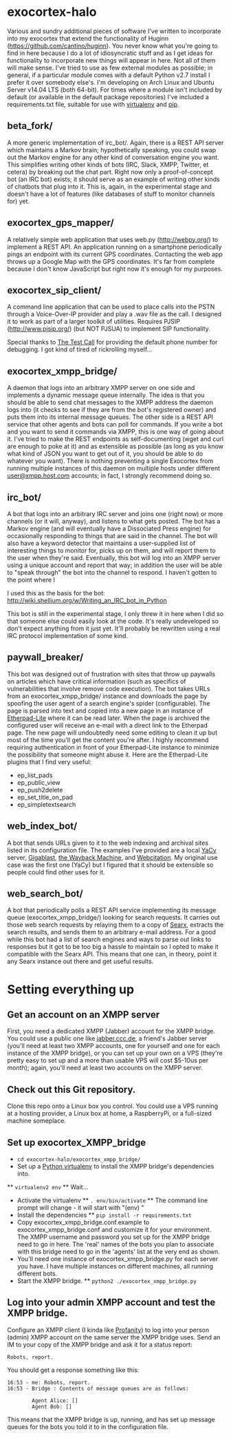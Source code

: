 # exocortex-halo
Various and sundry additional pieces of software I've written to incorporate into my exocortex that extend the functionality of Huginn (https://github.com/cantino/huginn).  You never know what you're going to find in here because I do a lot of idiosyncratic stuff and as I get ideas for functionality to incorporate new things will appear in here.  Not all of them will make sense.  I've tried to use as few external modules as possible; in general, if a particular module comes with a default Python v2.7 install I prefer it over somebody else's.  I'm developing on Arch Linux and Ubuntu Server v14.04 LTS (both 64-bit).  For times where a module isn't included by default (or available in the default package repositories) I've included a requirements.txt file, suitable for use with [virtualenv](https://virtualenv.readthedocs.org/en/latest/) and [pip](https://pypi.python.org/pypi/pip).

## beta_fork/
A more generic implementation of irc_bot/.  Again, there is a REST API server which maintains a Markov brain; hypothetically speaking, you could swap out the Markov engine for any other kind of conversation engine you want.  This simplifies writing other kinds of bots (IRC, Slack, XMPP, Twitter, et cetera) by breaking out the chat part.  Right now only a proof-of-concept bot (an IRC bot) exists; it should serve as an example of writing other kinds of chatbots that plug into it.  This is, again, in the experimental stage and doesn't have a lot of features (like databases of stuff to monitor channels for) yet.

## exocortex_gps_mapper/
A relatively simple web application that uses web.py (http://webpy.org/) to implement a REST API.  An application running on a smartphone periodically pings an endpoint with its current GPS coordinates.  Contacting the web app throws up a Google Map with the GPS coordinates.  It's far from complete because I don't know JavaScript but right now it's enough for my purposes.

## exocortex_sip_client/
A command line application that can be used to place calls into the PSTN through a Voice-Over-IP provider and play a .wav file as the call.  I designed it to work as part of a larger toolkit of utilities.  Requires PJSIP (http://www.pjsip.org/) (but NOT PJSUA) to implement SIP functionality.

Special thanks to [The Test Call](http://thetestcall.blogspot.com/) for providing the default phone number for debugging.  I got kind of tired of rickrolling myself...

## exocortex_xmpp_bridge/
A daemon that logs into an arbitrary XMPP server on one side and implements a dynamic message queue internally.  The idea is that you should be able to send chat messages to the XMPP address the daemon logs into (it checks to see if they are from the bot's registered owner) and puts them into its internal message queues.  The other side is a REST API service that other agents and bots can poll for commands.  If you write a bot and you want to send it commands via XMPP, this is one way of going about it.  I've tried to make the REST endpoints as self-documenting (wget and curl are enough to poke at it) and as extensible as possible (as long as you know what kind of JSON you want to get out of it, you should be able to do whatever you want).  There is nothing preventing a single Exocortex from running multiple instances of this daemon on multiple hosts under different user@xmpp.host.com accounts; in fact, I strongly recommend doing so.

## irc_bot/
A bot that logs into an arbitrary IRC server and joins one (right now) or more channels (or it will, anyway), and listens to what gets posted.  The bot has a Markov engine (and will eventually have a Dissociated Press engine) for occasionally responding to things that are said in the channel.  The bot will also have a keyword detector that maintains a user-supplied list of interesting things to monitor for, picks up on them, and will report them to the user when they're said.  Eventually, this bot will log into an XMPP server using a unique account and report that way; in addition the user will be able to "speak through" the bot into the channel to respond.  I haven't gotten to the point where I

I used this as the basis for the bot: http://wiki.shellium.org/w/Writing_an_IRC_bot_in_Python

This bot is still in the experimental stage, I only threw it in here when I did so that someone else could easily look at the code.  It's really undeveloped so don't expect anything from it just yet.  It'll probably be rewritten using a real IRC protocol implementation of some kind.

## paywall_breaker/
This bot was designed out of frustration with sites that throw up paywalls on articles which have critical information (such as specifics of vulnerabilities that involve remove code execution).  The bot takes URLs from an exocortex_xmpp_bridge/ instance and downloads the page by spoofing the user agent of a search engine's spider (configurable).  The page is parsed into text and copied into a new page in an instance of [Etherpad-Lite](https://github.com/ether/etherpad-lite) where it can be read later.  When the page is archived the configured user will receive an e-mail with a direct link to the Etherpad page.  The new page will undoubtedly need some editing to clean it up but most of the time you'll get the content you're after.  I highly recommend requiring authentication in front of your Etherpad-Lite instance to minimize the possibility that someone might abuse it.  Here are the Etherpad-Lite plugins that I find very useful:

* ep_list_pads
* ep_public_view
* ep_push2delete
* ep_set_title_on_pad
* ep_simpletextsearch

## web_index_bot/
A bot that sends URLs given to it to the web indexing and archival sites listed in its configuration file.  The examples I've provided are a local [YaCy](http://yacy.net/) server, [Gigablast](http://www.gigablast.com/), [the Wayback Machine](https://web.archive.org/), and [Webcitation](http://www.webcitation.org/).  My original use case was the first one (YaCy) but I figured that it should be extensible so people could find other uses for it.

## web_search_bot/
A bot that periodically polls a REST API service implementing its message queue (exocortex_xmpp_bridge/) looking for search requests.  It carries out those web search requests by relaying them to a copy of [Searx](https://github.com/asciimoo/searx), extracts the search results, and sends them to an arbitrary e-mail address.  For a good while this bot had a list of search engines and ways to parse out links to responses but it got to be too big a hassle to maintain so I opted to make it compatible with the Searx API.  This means that one can, in theory, point it any Searx instance out there and get useful results.

# Setting everything up

## Get an account on an XMPP server

First, you need a dedicated XMPP (Jabber) account for the XMPP bridge.  You could use a public one like [jabber.ccc.de](http://jabber.ccc.de/), a friend's Jabber server (you'll need at least two XMPP accounts, one for yourself and one for each instance of the XMPP bridge), or you can set up your own on a VPS (they're pretty easy to set up and a more than usable VPS will cost $5-10us per month); again, you'll need at least two accounts on the XMPP server.

## Check out this Git repository.

Clone this repo onto a Linux box you control.  You could use a VPS running at a hosting provider, a Linux box at home, a RaspberryPi, or a full-sized machine someplace.

## Set up exocortex_XMPP_bridge

* `cd exocortex-halo/exocortex_xmpp_bridge/`
* Set up a [Python virtualenv](http://docs.python-guide.org/en/latest/dev/virtualenvs/) to install the XMPP bridge's dependencies into.

** `virtualenv2 env`
** Wait...

* Activate the virtualenv
** `. env/bin/activate`
** The command line prompt will change - it will start with "(env) "
* Install the dependencies
** `pip install -r requirements.txt`
* Copy exocortex_xmpp_bridge.conf.example to exocortex_xmpp_bridge.conf and customize it for your environment.  The XMPP username and password you set up for the XMPP bridge need to go in here.  The 'real' names of the bots you plan to associate with this bridge need to go in the 'agents' list at the very end as shown.
* You'll need one instance of exocortex_xmpp_bridge.py for each server you have.  I have multiple instances on different machines, all running different bots.
* Start the XMPP bridge.
** `python2 ./exocortex_xmpp_bridge.py`

## Log into your admin XMPP account and test the XMPP bridge.

Configure an XMPP client (I kinda like [Profanity](http://profanity.im/)) to log into your person (admin) XMPP account on the same server the XMPP bridge uses.  Send an IM to your copy of the XMPP bridge and ask it for a status report:

`Robots, report.`

You should get a response something like this:

```
16:53 - me: Robots, report.
16:53 - Bridge : Contents of message queues are as follows:

        Agent Alice: []
        Agent Bob: []
```

This means that the XMPP bridge is up, running, and has set up message queues for the bots you told it to in the configuration file.


